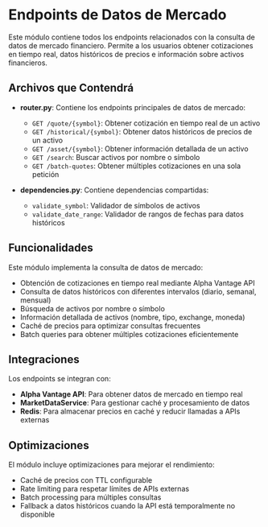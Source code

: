 # Endpoints de Datos de Mercado

Este módulo contiene todos los endpoints relacionados con la consulta de datos de mercado financiero. Permite a los usuarios obtener cotizaciones en tiempo real, datos históricos de precios e información sobre activos financieros.

## Archivos que Contendrá

- **router.py**: Contiene los endpoints principales de datos de mercado:
  - `GET /quote/{symbol}`: Obtener cotización en tiempo real de un activo
  - `GET /historical/{symbol}`: Obtener datos históricos de precios de un activo
  - `GET /asset/{symbol}`: Obtener información detallada de un activo
  - `GET /search`: Buscar activos por nombre o símbolo
  - `GET /batch-quotes`: Obtener múltiples cotizaciones en una sola petición

- **dependencies.py**: Contiene dependencias compartidas:
  - `validate_symbol`: Validador de símbolos de activos
  - `validate_date_range`: Validador de rangos de fechas para datos históricos

## Funcionalidades

Este módulo implementa la consulta de datos de mercado:

- Obtención de cotizaciones en tiempo real mediante Alpha Vantage API
- Consulta de datos históricos con diferentes intervalos (diario, semanal, mensual)
- Búsqueda de activos por nombre o símbolo
- Información detallada de activos (nombre, tipo, exchange, moneda)
- Caché de precios para optimizar consultas frecuentes
- Batch queries para obtener múltiples cotizaciones eficientemente

## Integraciones

Los endpoints se integran con:

- **Alpha Vantage API**: Para obtener datos de mercado en tiempo real
- **MarketDataService**: Para gestionar caché y procesamiento de datos
- **Redis**: Para almacenar precios en caché y reducir llamadas a APIs externas

## Optimizaciones

El módulo incluye optimizaciones para mejorar el rendimiento:

- Caché de precios con TTL configurable
- Rate limiting para respetar límites de APIs externas
- Batch processing para múltiples consultas
- Fallback a datos históricos cuando la API está temporalmente no disponible

